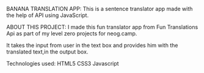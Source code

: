BANANA TRANSLATION APP:
This is a sentence translator app made with the help of API using JavaScript.

ABOUT THIS PROJECT:
I made this fun translator app from Fun Translations Api as part of my level zero projects for neog.camp.

It takes the input from user in the text box and provides him with the translated text,in the output box.

Technologies used:
HTML5
CSS3
Javascript